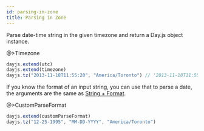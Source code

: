 ```yaml
---
id: parsing-in-zone
title: Parsing in Zone
---
```


Parse date-time string in the given timezone and return a Day.js object instance.

@>Timezone
```javascript
dayjs.extend(utc)
dayjs.extend(timezone)
dayjs.tz("2013-11-18T11:55:20", "America/Toronto") // '2013-11-18T11:55:20-05:00'
```

If you know the format of an input string, you can use that to parse a date, the arguments are the same as [String + Format](../parse/string-format).

@>CustomParseFormat
```javascript
dayjs.extend(customParseFormat)
dayjs.tz("12-25-1995", "MM-DD-YYYY", "America/Toronto")
```
